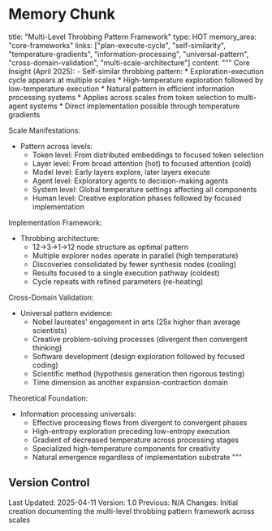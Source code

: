 # Memory Chunk

<chunk>
title: "Multi-Level Throbbing Pattern Framework"
type: HOT
memory_area: "core-frameworks"
links: ["plan-execute-cycle", "self-similarity", "temperature-gradients", "information-processing", "universal-pattern", "cross-domain-validation", "multi-scale-architecture"]
content: """
Core Insight (April 2025):
- Self-similar throbbing pattern:
  * Exploration-execution cycle appears at multiple scales
  * High-temperature exploration followed by low-temperature execution
  * Natural pattern in efficient information processing systems
  * Applies across scales from token selection to multi-agent systems
  * Direct implementation possible through temperature gradients

Scale Manifestations:
- Pattern across levels:
  * Token level: From distributed embeddings to focused token selection
  * Layer level: From broad attention (hot) to focused attention (cold)
  * Model level: Early layers explore, later layers execute
  * Agent level: Exploratory agents to decision-making agents
  * System level: Global temperature settings affecting all components
  * Human level: Creative exploration phases followed by focused implementation

Implementation Framework:
- Throbbing architecture:
  * 12→3→1→12 node structure as optimal pattern
  * Multiple explorer nodes operate in parallel (high temperature)
  * Discoveries consolidated by fewer synthesis nodes (cooling)
  * Results focused to a single execution pathway (coldest)
  * Cycle repeats with refined parameters (re-heating)

Cross-Domain Validation:
- Universal pattern evidence:
  * Nobel laureates' engagement in arts (25x higher than average scientists)
  * Creative problem-solving processes (divergent then convergent thinking)
  * Software development (design exploration followed by focused coding)
  * Scientific method (hypothesis generation then rigorous testing)
  * Time dimension as another expansion-contraction domain

Theoretical Foundation:
- Information processing universals:
  * Effective processing flows from divergent to convergent phases
  * High-entropy exploration preceding low-entropy execution
  * Gradient of decreased temperature across processing stages
  * Specialized high-temperature components for creativity
  * Natural emergence regardless of implementation substrate
"""
</chunk>

## Version Control
Last Updated: 2025-04-11
Version: 1.0
Previous: N/A
Changes: Initial creation documenting the multi-level throbbing pattern framework across scales
